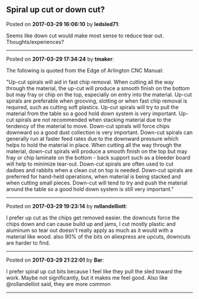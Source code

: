 ## Spiral up cut or down cut?
Posted on **2017-03-29 16:06:10** by **ledsled71**:

Seems like down cut would make most sense to reduce tear out.  Thoughts/experiences?

---

Posted on **2017-03-29 17:34:24** by **tmaker**:

The following is quoted from the Edge of Arlington CNC Manual:

"Up-cut spirals will aid in fast chip removal. When cutting all the way through the material, the up-cut will produce a smooth finish on the bottom but may fray or chip on the top, especially on entry into the material. Up-cut spirals are preferable when grooving, slotting or when fast chip removal is required, such as cutting soft plastics. Up-cut spirals will try to pull the material from the table so a good hold down system is very important. Up-cut spirals are not recommended when stacking material due to the tendency of the material to move. Down-cut spirals will force chips downward so a good dust collection is very important. Down-cut spirals can generally run at faster feed rates due to the downward pressure which helps to hold the material in place. When cutting all the way through the material, down-cut spirals will produce a smooth finish on the top but may fray or chip laminate on the bottom - back support such as a bleeder board will help to minimize tear-out. Down-cut spirals are often used to  cut dadoes and rabbits when a clean cut on top is needed. Down-cut spirals are preferred for hand-held operations, when material is being stacked and when cutting small pieces. Down-cut will tend to try and push the material around the table so a good hold down system is still very important."

---

Posted on **2017-03-29 19:23:14** by **rollandelliott**:

I prefer up cut as the chips get removed easier. the downcuts force the chips down and can cause build up and jams,  I cut mostly plastic and aluminum so tear out doesn't really apply as much as it would with a material like wood. also 90% of the bits on aliexpress are upcuts, downcuts are harder to find.

---

Posted on **2017-03-29 21:22:01** by **Bar**:

I prefer spiral up cut bits because I feel like they pull the sled toward the work. Maybe not significantly, but it makes me feel good. Also like @rollandelliot said, they are more common

---

